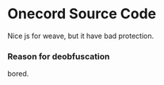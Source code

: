 # Onecord Source Code
Nice js for weave, but it have bad protection.
### Reason for deobfuscation
bored.

